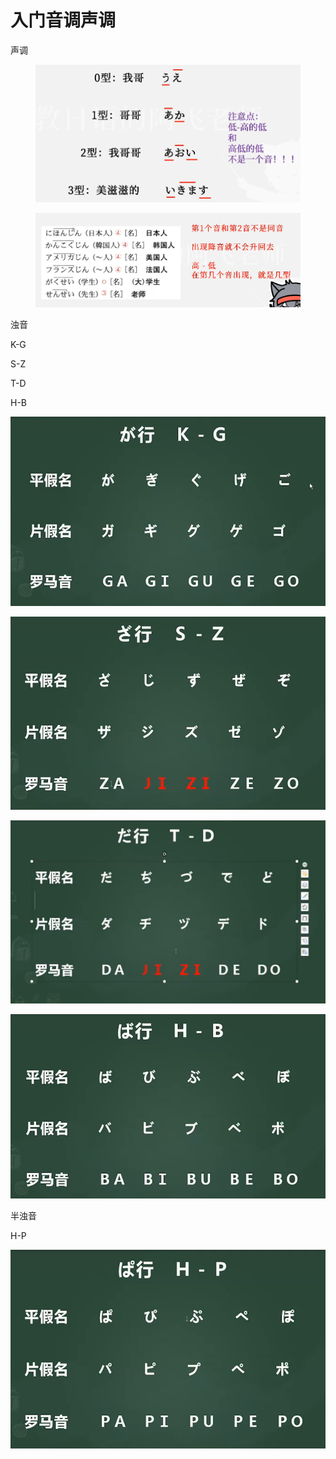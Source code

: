 # 入门音调声调

声调

<figure><img src="../../.gitbook/assets/image.png" alt="" width="563"><figcaption></figcaption></figure>

<figure><img src="../../.gitbook/assets/image (1).png" alt="" width="563"><figcaption></figcaption></figure>

浊音

K-G

S-Z

T-D

H-B

![](<../../.gitbook/assets/image (10).png>)

![](<../../.gitbook/assets/image (14).png>)

![](<../../.gitbook/assets/image (13).png>)

![](<../../.gitbook/assets/image (15).png>)

半浊音

H-P

![](<../../.gitbook/assets/image (17).png>)
